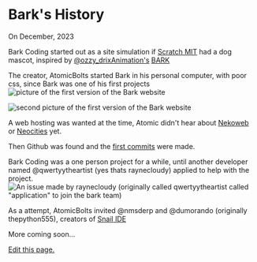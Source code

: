 # Bark's History

On December, 2023

Bark Coding started out as a site simulation if 
[Scratch MIT](https://scratch.org) had a dog mascot, inspired by <a href='https://scratch.mit.edu/users/ozzy_drixAnimation'>@ozzy_drixAnimation's</a> <a href='https://sites.google.com/view/barkofficialwebsite/home'>BARK</a>

The creator, AtomicBolts started Bark in his personal computer, with poor css, since Bark was one of his first projects
![picture of the first version of the Bark website](https://github.com/user-attachments/assets/53f8b1ef-2eb0-47cc-a1e1-07bd840541f5)

![second picture of the first version of the Bark website](https://github.com/user-attachments/assets/cde213ef-d12b-422e-bd1b-c070d6596d39)

A web hosting was wanted at the time, Atomic didn't hear about [Nekoweb](https://nekoweb.org/) or [Neocities](https://neocities.org/) yet.

Then Github was found and the [first commits](https://github.com/mariocraft987/bark-coding/commits/main/?after=90de7433c0df14563f3f145841f0bc53187a4bdd+2869) were made.

Bark Coding was a one person project for a while, until another developer named @qwertyytheartist (yes thats raynecloudy) applied to help with the project.
![An issue made by raynecloudy (originally called qwertyytheartist called "application" to join the bark team)](https://github.com/user-attachments/assets/73cde0c2-fb22-46e6-adaa-7de85ca7d5de)

As a attempt, AtomicBolts invited @nmsderp and @dumorando (originally thepython555), creators of [Snail IDE](https://www.snail-ide.com)

More coming soon...


[Edit this page.](https://github.com/mariocraft987/bark-coding/edit/main/documentation/content/History.md)
